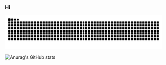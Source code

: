### Hi

![snake gif](https://github.com/abstract-threadpool/abstract-threadpool/blob/output/acid.svg)

![Anurag's GitHub stats](https://github-readme-stats.vercel.app/api?username=abstract-threadpool&show_icons=true&theme=chartreuse-dark)

